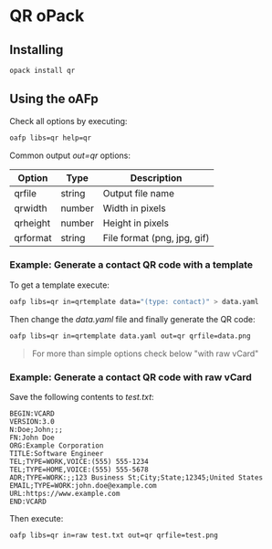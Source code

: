 # QR oPack

## Installing

```bash
opack install qr
```

## Using the oAFp

Check all options by executing:

```bash
oafp libs=qr help=qr
```

Common output _out=qr_ options:

| Option | Type | Description |
|--------|------|-------------|
| qrfile | string | Output file name |
| qrwidth | number | Width in pixels |
| qrheight | number | Height in pixels |
| qrformat | string | File format (png, jpg, gif) |

### Example: Generate a contact QR code with a template

To get a template execute:

```bash
oafp libs=qr in=qrtemplate data="(type: contact)" > data.yaml
```

Then change the _data.yaml_ file and finally generate the QR code:

```bash
oafp libs=qr in=qrtemplate data.yaml out=qr qrfile=data.png
```

> For more than simple options check below "with raw vCard"

### Example: Generate a contact QR code with raw vCard

Save the following contents to _test.txt_:

```
BEGIN:VCARD
VERSION:3.0
N:Doe;John;;;
FN:John Doe
ORG:Example Corporation
TITLE:Software Engineer
TEL;TYPE=WORK,VOICE:(555) 555-1234
TEL;TYPE=HOME,VOICE:(555) 555-5678
ADR;TYPE=WORK:;;123 Business St;City;State;12345;United States
EMAIL;TYPE=WORK:john.doe@example.com
URL:https://www.example.com
END:VCARD
```

Then execute:

```bash
oafp libs=qr in=raw test.txt out=qr qrfile=test.png
```